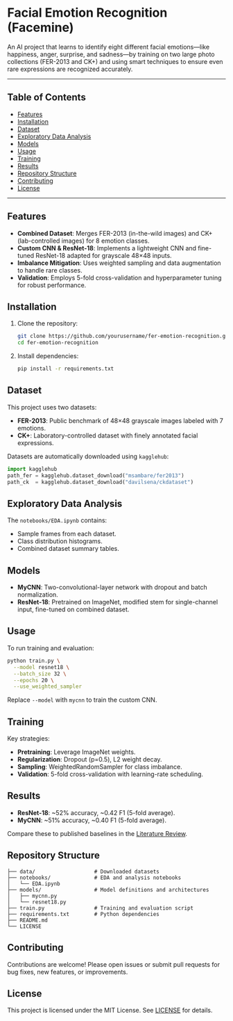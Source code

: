 # Facial Emotion Recognition (Facemine)

An AI project that learns to identify eight different facial emotions—like happiness, anger, surprise, and sadness—by training on two large photo collections (FER-2013 and CK+) and using smart techniques to ensure even rare expressions are recognized accurately.

---

## Table of Contents

- [Features](#features)
- [Installation](#installation)
- [Dataset](#dataset)
- [Exploratory Data Analysis](#exploratory-data-analysis)
- [Models](#models)
- [Usage](#usage)
- [Training](#training)
- [Results](#results)
- [Repository Structure](#repository-structure)
- [Contributing](#contributing)
- [License](#license)

---

## Features

- **Combined Dataset**: Merges FER-2013 (in-the-wild images) and CK+ (lab-controlled images) for 8 emotion classes.
- **Custom CNN & ResNet-18**: Implements a lightweight CNN and fine-tuned ResNet-18 adapted for grayscale 48×48 inputs.
- **Imbalance Mitigation**: Uses weighted sampling and data augmentation to handle rare classes.
- **Validation**: Employs 5-fold cross-validation and hyperparameter tuning for robust performance.

## Installation

1. Clone the repository:
   ```bash
   git clone https://github.com/yourusername/fer-emotion-recognition.git
   cd fer-emotion-recognition
   ```
2. Install dependencies:
   ```bash
   pip install -r requirements.txt
   ```

## Dataset

This project uses two datasets:

- **FER-2013**: Public benchmark of 48×48 grayscale images labeled with 7 emotions.
- **CK+**: Laboratory-controlled dataset with finely annotated facial expressions.

Datasets are automatically downloaded using `kagglehub`:
```python
import kagglehub
path_fer = kagglehub.dataset_download("msambare/fer2013")
path_ck  = kagglehub.dataset_download("davilsena/ckdataset")
```

## Exploratory Data Analysis

The `notebooks/EDA.ipynb` contains:
- Sample frames from each dataset.
- Class distribution histograms.
- Combined dataset summary tables.

## Models

- **MyCNN**: Two-convolutional-layer network with dropout and batch normalization.
- **ResNet-18**: Pretrained on ImageNet, modified stem for single-channel input, fine-tuned on combined dataset.

## Usage

To run training and evaluation:

```bash
python train.py \
  --model resnet18 \
  --batch_size 32 \
  --epochs 20 \
  --use_weighted_sampler
```

Replace `--model` with `mycnn` to train the custom CNN.

## Training

Key strategies:
- **Pretraining**: Leverage ImageNet weights.
- **Regularization**: Dropout (p=0.5), L2 weight decay.
- **Sampling**: WeightedRandomSampler for class imbalance.
- **Validation**: 5-fold cross-validation with learning-rate scheduling.

## Results

- **ResNet-18**: ~52% accuracy, ~0.42 F1 (5-fold average).
- **MyCNN**: ~51% accuracy, ~0.40 F1 (5-fold average).

Compare these to published baselines in the [Literature Review](docs/LITERATURE_REVIEW.md).

## Repository Structure

```
├── data/                   # Downloaded datasets
├── notebooks/              # EDA and analysis notebooks
│   └── EDA.ipynb
├── models/                 # Model definitions and architectures
│   ├── mycnn.py
│   └── resnet18.py
├── train.py                # Training and evaluation script
├── requirements.txt        # Python dependencies
├── README.md
└── LICENSE
```

## Contributing

Contributions are welcome! Please open issues or submit pull requests for bug fixes, new features, or improvements.

## License

This project is licensed under the MIT License. See [LICENSE](LICENSE) for details.

